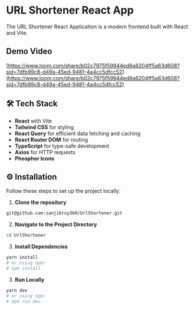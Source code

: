 # URL Shortener React App

The URL Shortener React Application is a modern frontend built with React and Vite.

## Demo Video

[https://www.loom.com/share/b02c7975f59944ed8a6204ff5a63d608?sid=7dfb99c8-d49a-45ed-9481-4a4cc5dfcc52](https://www.loom.com/share/b02c7975f59944ed8a6204ff5a63d608?sid=7dfb99c8-d49a-45ed-9481-4a4cc5dfcc52)

## 🛠️ Tech Stack

- **React** with Vite
- **Tailwind CSS** for styling
- **React Query** for efficient data fetching and caching
- **React Router DOM** for routing
- **TypeScript** for type-safe development
- **Axios** for HTTP requests
- **Phosphor Icons**

## ⚙️ Installation

Follow these steps to set up the project locally:

1. **Clone the repository**

```bash
git@github.com:sanjibroy360/UrlShortener.git
```

2. **Navigate to the Project Directory**

```bash
cd UrlShortener
```

3. **Install Dependencies**

```bash
yarn install
# or using npm:
# npm install

```

3. **Run Locally**

```bash
yarn dev
# or using npm:
# npm run dev

```
